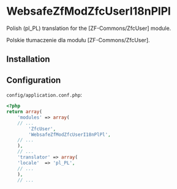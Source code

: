 WebsafeZfModZfcUserI18nPlPl
===============================================================================

Polish (pl_PL) translation for the [ZF-Commons/ZfcUser] module.

Polskie tłumaczenie dla modułu [ZF-Commons/ZfcUser].



Installation
-------------------------------------------------------------------------------





Configuration
-------------------------------------------------------------------------------

`config/application.conf.php`:

~~~~ php
<?php
return array(
    'modules' => array(
	// ...
        'ZfcUser',
        'WebsafeZfModZfcUserI18nPlPl',
	// ...
    ),
    // ...
    'translator' => array(
	'locale'  => 'pl_PL',
	// ...
    ),
    // ...
~~~~

